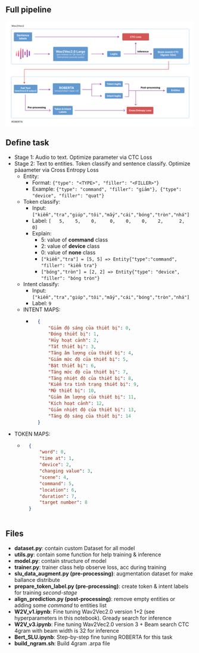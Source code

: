 ## Full pipeline
![Alt text](./thumbnail/overview.png)

## Define task
- Stage 1: Audio to text. Optimize parameter via CTC Loss
- Stage 2: Text to entities. Token classify and sentence classify. Optimize pảaameter via Cross Entropy Loss
  - Entity: 
    - Format: ```{"type": "<TYPE>", "filler": "<FILLER>"}```
    - Example: ```{"type": "command", "filler": "giảm"}, {"type": "device", "filler": "quạt"}```
  - Token classify:
    - Input: ```["kiểm","tra","giúp","tôi","mấy","cái","bóng","tròn","nhá"]```
    - Label: ```[   5,    5,    0,     0,    0,    0,    2,      2,   0]```
    - Explain: 
      - 5: value of **command** class
      - 2: value of **device** class
      - 0: value of **none** class
      - ```["kiểm","tra"] = [5, 5] => Entity{"type":"command", "filler": "kiểm tra"}```
      - ```["bóng","tròn"] = [2, 2] => Entity{"type": "device", "filler": "bóng tròn"}```
  - Intent classify:
    - Input: ```["kiểm","tra","giúp","tôi","mấy","cái","bóng","tròn","nhá"]```
    - Label: ```9```
  - INTENT MAPS:
    - ```json
        {
            "Giảm độ sáng của thiết bị": 0,
            "Đóng thiết bị": 1,
            "Hủy hoạt cảnh": 2,
            "Tắt thiết bị": 3,
            "Tăng âm lượng của thiết bị": 4,
            "Giảm mức độ của thiết bị": 5,
            "Bật thiết bị": 6,
            "Tăng mức độ của thiết bị": 7,
            "Tăng nhiệt độ của thiết bị": 8,
            "Kiểm tra tình trạng thiết bị": 9,
            "Mở thiết bị": 10,
            "Giảm âm lượng của thiết bị": 11,
            "Kích hoạt cảnh": 12,
            "Giảm nhiệt độ của thiết bị": 13,
            "Tăng độ sáng của thiết bị": 14
        }
- TOKEN MAPS:
    - ```json
        {
            "word": 0,
            "time at": 1,
            "device": 2,
            "changing value": 3,
            "scene": 4,
            "command": 5,
            "location": 6,
            "duration": 7,
            "target number": 8
        }
 
## Files
- **dataset.py**: contain custom Dataset for all model
- **utils.py**: contain some function for help training & inference
- **model.py**: contain structure of model
- **trainer.py**: trainer class help observe loss, acc during training
- **slu_data_augment.py (pre-processing)**: augmentation dataset for make ballance distribute
- **prepare_token_label.py (pre-processing)**: create token & intent labels for training *second-stage*
- **align_prediction.py (post-processing)**: remove empty entities or adding some *command* to entities list
- **W2V_v1.ipynb**: Fine tuning Wav2Vec2.0 version 1+2 (see hyperparameters in this notebook). Gready search for inference
- **W2V_v3.ipynb**: Fine tuning Wav2Vec2.0 version 3 + Beam search CTC 4gram with beam width is 32 for inference
- **Bert_SLU.ipynb**: Step-by-step fine tuning ROBERTA for this task 
- **build_ngram.sh**: Build 4gram .arpa file